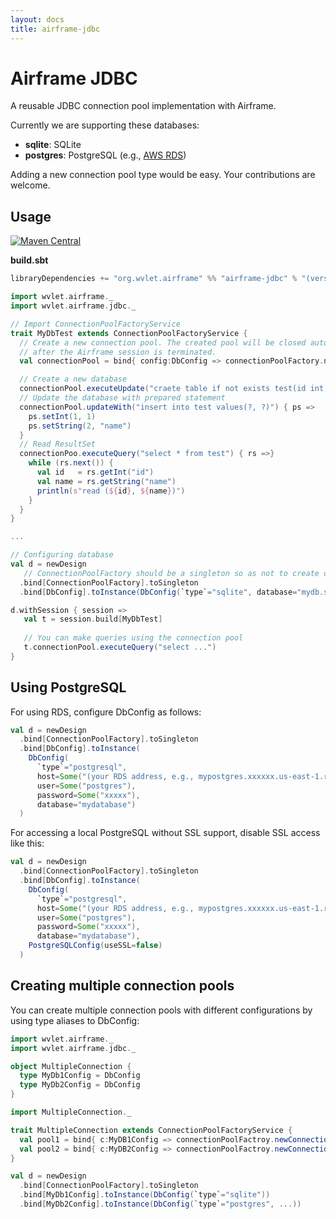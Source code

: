 ```yaml
---
layout: docs
title: airframe-jdbc
---
```


# Airframe JDBC

A reusable JDBC connection pool implementation with Airframe. 

Currently we are supporting these databases:

- **sqlite**: SQLite
- **postgres**: PostgreSQL (e.g., [AWS RDS](https://aws.amazon.com/rds/))

Adding a new connection pool type would be easy. Your contributions are welcome.


## Usage
[![Maven Central](https://maven-badges.herokuapp.com/maven-central/org.wvlet.airframe/airframe-jdbc_2.12/badge.svg)](http://central.maven.org/maven2/org/wvlet/airframe/airframe-jdbc_2.12/)

**build.sbt**

```scala
libraryDependencies += "org.wvlet.airframe" %% "airframe-jdbc" % "(version)"
```


```scala
import wvlet.airframe._
import wvlet.airframe.jdbc._

// Import ConnectionPoolFactoryService 
trait MyDbTest extends ConnectionPoolFactoryService {
  // Create a new connection pool. The created pool will be closed automatically
  // after the Airframe session is terminated.
  val connectionPool = bind{ config:DbConfig => connectionPoolFactory.newConnectionPool(config) }

  // Create a new database
  connectionPool.executeUpdate("craete table if not exists test(id int, name text)")
  // Update the database with prepared statement
  connectionPool.updateWith("insert into test values(?, ?)") { ps =>
    ps.setInt(1, 1)
    ps.setString(2, "name")  
  }
  // Read ResultSet
  connectionPoo.executeQuery("select * from test") { rs =>}
    while (rs.next()) {
      val id   = rs.getInt("id")
      val name = rs.getString("name")
      println(s"read (${id}, ${name})")
    }
  }
}

...

// Configuring database
val d = newDesign
   // ConnectionPoolFactory should be a singleton so as not to create duplicated pools
  .bind[ConnectionPoolFactory].toSingleton
  .bind[DbConfig].toInstance(DbConfig(`type`="sqlite", database="mydb.sqlite"))

d.withSession { session =>
   val t = session.build[MyDbTest]
   
   // You can make queries using the connection pool
   t.connectionPool.executeQuery("select ...")
}

```

## Using PostgreSQL

For using RDS, configure DbConfig as follows:

```scala
val d = newDesign
  .bind[ConnectionPoolFactory].toSingleton
  .bind[DbConfig].toInstance(
    DbConfig(
      `type`="postgresql", 
      host=Some("(your RDS address, e.g., mypostgres.xxxxxx.us-east-1.rds.amazonaws.com)"),
      user=Some("postgres"),
      password=Some("xxxxx"),
      database="mydatabase")
  )
```

For accessing a local PostgreSQL without SSL support, disable SSL access like this:
```scala
val d = newDesign
  .bind[ConnectionPoolFactory].toSingleton
  .bind[DbConfig].toInstance(
    DbConfig(
      `type`="postgresql", 
      host=Some("(your RDS address, e.g., mypostgres.xxxxxx.us-east-1.rds.amazonaws.com)"),
      user=Some("postgres"),
      password=Some("xxxxx"),
      database="mydatabase"),
    PostgreSQLConfig(useSSL=false)
  )
```

## Creating multiple connection pools

You can create multiple connection pools with different configurations by using type aliases to DbConfig:

```scala
import wvlet.airframe._
import wvlet.airframe.jdbc._

object MultipleConnection {
  type MyDb1Config = DbConfig
  type MyDb2Config = DbConfig 
}

import MultipleConnection._

trait MultipleConnection extends ConnectionPoolFactoryService {
  val pool1 = bind{ c:MyDB1Config => connectionPoolFactroy.newConnectionPool(c) }  
  val pool2 = bind{ c:MyDB2Config => connectionPoolFactroy.newConnectionPool(c) }  
}

val d = newDesign
  .bind[ConnectionPoolFactory].toSingleton
  .bind[MyDb1Config].toInstance(DbConfig(`type`="sqlite"))
  .bind[MyDb2Config].toInstance(DbConfig(`type`="postgres", ...))

``` 
